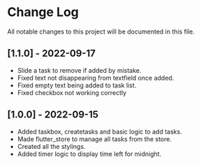 
# Change Log
All notable changes to this project will be documented in this file.

 
## [1.1.0] - 2022-09-17

- Slide a task to remove if added by mistake.
- Fixed text not disappearing from textfield once added.
- Fixed empty text being added to task list.
- Fixed checkbox not working correctly

 
## [1.0.0] - 2022-09-15
 
- Added taskbox, createtasks and basic logic to add tasks.
- Made flutter_store to manage all tasks from the store.
- Created all the stylings.
- Added timer logic to display time left for midnight.
